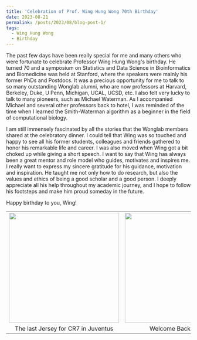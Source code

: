 ```yaml
---
title: 'Celebration of Prof. Wing Hung Wong 70th Birthday'
date: 2023-08-21
permalink: /posts/2023/08/blog-post-1/
tags:
  - Wing Hung Wong
  - Birthday
---
```


The past few days have been really special for me and many others who were fortunate to celebrate Professor Wing Hung Wong's birthday. He turned 70 and a symposium on Statistics and Data Science in Bioinformatics and Biomedicine was held at Stanford, where the speakers were mainly his former PhDs and Postdocs. It was a precious opportunity for me to talk to so many outstanding Wonglab alumni, who are now professors at Harvard, Berkeley, Duke, U Penn, Michigan, UCAL, UCSD, etc. I also felt very lucky to talk to many pioneers, such as Michael Waterman. As I accompanied Michael and several other professors back to hotel, I was reminded of the time when I learned the Smith-Waterman algorithm as a beginner in the field of computational biology.

I am still immensely fascinated by all the stories that the Wonglab members shared at the celebratory dinner. I could tell that Wing was so touched and happy to see all his former students, colleagues and friends gathered to honor his remarkable life and career. I was also moved when Wing got a bit choked up while giving a short speech. I want to say that Wing has always been a great mentor and role model who guides, motivates and inspires me. I really want to express my sincere gratitude for his guidance, motivation and inspiration. He taught me not only how to do research, but also the values and ethics of being a good scholar and a good person. I deeply appreciate all his help throughout my academic journey, and I hope to follow his footsteps and make him proud someday in the future.

Happy birthday to you, Wing!



<table height="100%" border="0" cellspacing="0" cellpadding="0">
  <tr>
    <td align="center"><img src="http://liu-q16.github.io/files/IMG_7224.jpg"  height="300" /></td>
    <td align="center"><img src="http://liu-q16.github.io/files/cr7.jpeg"  height="300" /> </td>
  </tr>
  <tr>
    <td align="center">The last Jersey for CR7 in Juventus</td>
    <td align="center">Welcome Back Home!</td>
  </tr>
</table>



